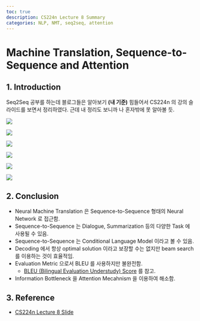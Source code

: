 ```yaml
---
toc: true
description: CS224n Lecture 8 Summary
categories: NLP, NMT, seq2seq, attention
---
```


# Machine Translation, Sequence-to-Sequence and Attention

## 1. Introduction

Seq2Seq 공부를 하는데 블로그들은 알아보기 **(내 기준)** 힘들어서 CS224n 의 강의 슬라이드를 보면서 정리하였다. 근데 내 정리도 보니까 나 혼자밖에 못 알아볼 듯.

![](https://raw.githubusercontent.com/JudePark96/blog/master/_posts/nmt/Page1.jpg)

![](https://raw.githubusercontent.com/JudePark96/blog/master/_posts/nmt/Page2.jpg)

![](https://raw.githubusercontent.com/JudePark96/blog/master/_posts/nmt/Page3.jpg)

![](https://raw.githubusercontent.com/JudePark96/blog/master/_posts/nmt/Page4.jpg)

![](https://raw.githubusercontent.com/JudePark96/blog/master/_posts/nmt/Page5.jpg)

![](https://raw.githubusercontent.com/JudePark96/blog/master/_posts/nmt/Page6.jpg)



## 2. Conclusion

- Neural Machine Translation 은 Sequence-to-Sequence 형태의 Neural Network 로 접근함.
- Sequence-to-Sequence 는 Dialogue, Summarization 등의 다양한 Task 에 사용될 수 있음.
- Sequence-to-Sequence 는 Conditional Language Model 이라고 볼 수 있음.
- Decoding 에서 항상 optimal solution 이라고 보장할 수는 없지만 beam search 를 이용하는 것이 효율적임.
- Evaluation Metric 으로서 BLEU 를 사용하지만 불완전함.
  - [BLEU (Bilingual Evaluation Understudy) Score](https://judepark96.github.io/blog/2020/03/22/BLEU-Score-Reasonable.html) 를 참고.
- Information Bottleneck 을 Attention Mecahnism 을 이용하여 해소함.



## 3. Reference

- [CS224n Lecture 8 Slide](http://web.stanford.edu/class/cs224n/slides/cs224n-2020-lecture08-nmt.pdf)

